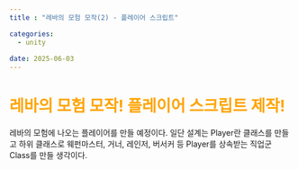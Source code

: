 ```yaml
---
title : "레바의 모험 모작(2) - 플레이어 스크립트"

categories:
  - unity
  
date: 2025-06-03
---
```


# <span style="color:orange">레바의 모험 모작! 플레이어 스크립트 제작!</span>
레바의 모험에 나오는 플레이어를 만들 예정이다.
일단 설계는 Player란 클래스를 만들고
하위 클래스로 웨펀마스터, 거너, 레인저, 버서커 등 Player를 상속받는 직업군 Class를 만들 생각이다.
